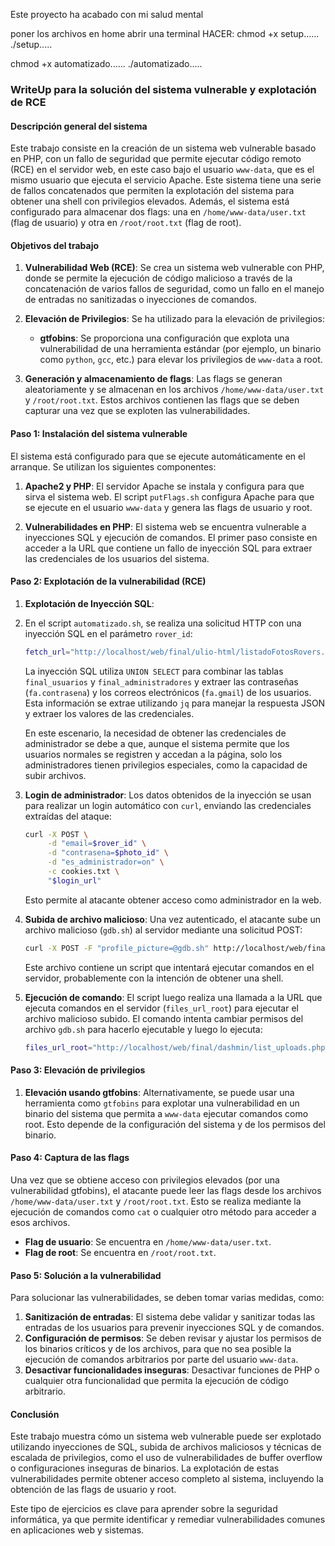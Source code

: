 Este proyecto ha acabado con mi salud mental

poner los archivos en home
abrir una terminal
HACER:
chmod +x setup......
./setup.....

chmod +x automatizado......
./automatizado.....


### WriteUp para la solución del sistema vulnerable y explotación de RCE

#### Descripción general del sistema

Este trabajo consiste en la creación de un sistema web vulnerable basado en PHP, con un fallo de seguridad que permite ejecutar código remoto (RCE) en el servidor web, en este caso bajo el usuario `www-data`, que es el mismo usuario que ejecuta el servicio Apache. Este sistema tiene una serie de fallos concatenados que permiten la explotación del sistema para obtener una shell con privilegios elevados. Además, el sistema está configurado para almacenar dos flags: una en `/home/www-data/user.txt` (flag de usuario) y otra en `/root/root.txt` (flag de root).

#### Objetivos del trabajo

1. **Vulnerabilidad Web (RCE)**:
   Se crea un sistema web vulnerable con PHP, donde se permite la ejecución de código malicioso a través de la concatenación de varios fallos de seguridad, como un fallo en el manejo de entradas no sanitizadas o inyecciones de comandos. 
   
2. **Elevación de Privilegios**:
   Se ha utilizado para la elevación de privilegios:
   - **gtfobins**: Se proporciona una configuración que explota una vulnerabilidad de una herramienta estándar (por ejemplo, un binario como `python`, `gcc`, etc.) para elevar los privilegios de `www-data` a root.

3. **Generación y almacenamiento de flags**:
   Las flags se generan aleatoriamente y se almacenan en los archivos `/home/www-data/user.txt` y `/root/root.txt`. Estos archivos contienen las flags que se deben capturar una vez que se exploten las vulnerabilidades.

#### Paso 1: Instalación del sistema vulnerable

El sistema está configurado para que se ejecute automáticamente en el arranque. Se utilizan los siguientes componentes:

1. **Apache2 y PHP**: El servidor Apache se instala y configura para que sirva el sistema web. El script `putFlags.sh` configura Apache para que se ejecute en el usuario `www-data` y genera las flags de usuario y root.

2. **Vulnerabilidades en PHP**:
   El sistema web se encuentra vulnerable a inyecciones SQL y ejecución de comandos. El primer paso consiste en acceder a la URL que contiene un fallo de inyección SQL para extraer las credenciales de los usuarios del sistema.

#### Paso 2: Explotación de la vulnerabilidad (RCE)

1. **Explotación de Inyección SQL**:
2. 
   En el script `automatizado.sh`, se realiza una solicitud HTTP con una inyección SQL en el parámetro `rover_id`:
   ```bash
   fetch_url="http://localhost/web/final/ulio-html/listadoFotosRovers.php?rover_id=%27e%27%20UNION%20SELECT%20fa.contrasena,%20fa.gmail,%201,%202,%203%20FROM%20final_usuarios%20fa,%20final_administradores%20f%20WHERE%20f.usuario_id%20=%20fa.id"
   ```
   La inyección SQL utiliza `UNION SELECT` para combinar las tablas `final_usuarios` y `final_administradores` y extraer las contraseñas (`fa.contrasena`) y los correos electrónicos (`fa.gmail`) de los usuarios. Esta información se extrae utilizando `jq` para manejar la respuesta JSON y extraer los valores de las credenciales.

   En este escenario, la necesidad de obtener las credenciales de administrador se debe a que, aunque el sistema permite que los usuarios normales se registren y accedan a la página, solo los administradores tienen privilegios especiales, como la capacidad de subir archivos.

4. **Login de administrador**:
   Los datos obtenidos de la inyección se usan para realizar un login automático con `curl`, enviando las credenciales extraídas del ataque:
   ```bash
   curl -X POST \
        -d "email=$rover_id" \
        -d "contrasena=$photo_id" \
        -d "es_administrador=on" \
        -c cookies.txt \
        "$login_url"
   ```
   Esto permite al atacante obtener acceso como administrador en la web.

5. **Subida de archivo malicioso**:
   Una vez autenticado, el atacante sube un archivo malicioso (`gdb.sh`) al servidor mediante una solicitud POST:
   ```bash
   curl -X POST -F "profile_picture=@gdb.sh" http://localhost/web/final/dashmin/upload.php
   ```
   Este archivo contiene un script que intentará ejecutar comandos en el servidor, probablemente con la intención de obtener una shell.

6. **Ejecución de comando**:
   El script luego realiza una llamada a la URL que ejecuta comandos en el servidor (`files_url_root`) para ejecutar el archivo malicioso subido. El comando intenta cambiar permisos del archivo `gdb.sh` para hacerlo ejecutable y luego lo ejecuta:
   ```bash
   files_url_root="http://localhost/web/final/dashmin/list_uploads.php?comando=ls%20uploads%3B%20cd%20uploads;chmod%20744%20gdb.sh;./gdb.sh"
   ```

#### Paso 3: Elevación de privilegios

1. **Elevación usando gtfobins**:
   Alternativamente, se puede usar una herramienta como `gtfobins` para explotar una vulnerabilidad en un binario del sistema que permita a `www-data` ejecutar comandos como root. Esto depende de la configuración del sistema y de los permisos del binario.

#### Paso 4: Captura de las flags

Una vez que se obtiene acceso con privilegios elevados (por una vulnerabilidad gtfobins), el atacante puede leer las flags desde los archivos `/home/www-data/user.txt` y `/root/root.txt`. Esto se realiza mediante la ejecución de comandos como `cat` o cualquier otro método para acceder a esos archivos.

- **Flag de usuario**: Se encuentra en `/home/www-data/user.txt`.
- **Flag de root**: Se encuentra en `/root/root.txt`.

#### Paso 5: Solución a la vulnerabilidad

Para solucionar las vulnerabilidades, se deben tomar varias medidas, como:

1. **Sanitización de entradas**: El sistema debe validar y sanitizar todas las entradas de los usuarios para prevenir inyecciones SQL y de comandos.
2. **Configuración de permisos**: Se deben revisar y ajustar los permisos de los binarios críticos y de los archivos, para que no sea posible la ejecución de comandos arbitrarios por parte del usuario `www-data`.
3. **Desactivar funcionalidades inseguras**: Desactivar funciones de PHP o cualquier otra funcionalidad que permita la ejecución de código arbitrario.

#### Conclusión

Este trabajo muestra cómo un sistema web vulnerable puede ser explotado utilizando inyecciones de SQL, subida de archivos maliciosos y técnicas de escalada de privilegios, como el uso de vulnerabilidades de buffer overflow o configuraciones inseguras de binarios. La explotación de estas vulnerabilidades permite obtener acceso completo al sistema, incluyendo la obtención de las flags de usuario y root.

Este tipo de ejercicios es clave para aprender sobre la seguridad informática, ya que permite identificar y remediar vulnerabilidades comunes en aplicaciones web y sistemas.

